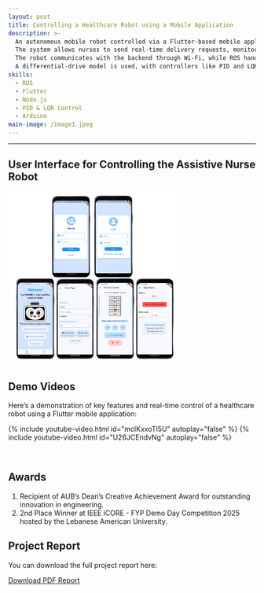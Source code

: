 ```yaml
---
layout: post
title: Controlling a Healthcare Robot using a Mobile Application
description: >-  
  An autonomous mobile robot controlled via a Flutter-based mobile application, supported by a Node.js backend.  
  The system allows nurses to send real-time delivery requests, monitor robot status, and view its live location.  
  The robot communicates with the backend through Wi-Fi, while ROS handles low-level control, including motion planning and feedback-based navigation.  
  A differential-drive model is used, with controllers like PID and LQR implemented for stability and trajectory tracking.
skills:
  - ROS
  - Flutter
  - Node.js
  - PID & LQR Control
  - Arduino
main-image: /image1.jpeg
---
```

---

## User Interface for Controlling the Assistive Nurse Robot

<img src="/assets/images/Untitled%20design%20(3).png" alt="Robot Image" style="width:70%; height:auto;">

  

## Demo Videos

Here’s a demonstration of key features and real-time control of a healthcare robot using a Flutter mobile application:

{% include youtube-video.html id="mclKxxoTl5U" autoplay="false" %}
{% include youtube-video.html id="U26JCEndvNg" autoplay="false" %}

<br>

## Awards
1. Recipient of AUB’s Dean’s Creative Achievement Award for outstanding
 innovation in engineering.
2. 2nd Place Winner at IEEE iCORE - FYP Demo Day Competition 2025
 hosted by the Lebanese American University. <br>

## Project Report

You can download the full project report here:

[Download PDF Report](/assets/FYP_Final_Report_Spring_compressed.pdf)


